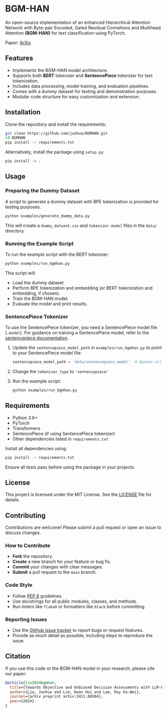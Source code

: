 # BGM-HAN

An open-source implementation of an enhanced Hierarchical Attention Network with Byte-pair Encoded, Gated Residual Connetions and Multihead Attention **(BGM-HAN)** for text classification using PyTorch.

Paper: [ArXiv](https://arxiv.org/pdf/2411.08504)

## Features

- Implements the BGM-HAN model architecture.
- Supports both **BERT** tokenizer and **SentencePiece** tokenizer for text tokenization.
- Includes data processing, model training, and evaluation pipelines.
- Comes with a dummy dataset for testing and demonstration purposes.
- Modular code structure for easy customization and extension.

## Installation

Clone the repository and install the requirements:

```bash
git clone https://github.com/junhua/BGMHAN.git
cd BGMHAN
pip install -r requirements.txt
```

Alternatively, install the package using `setup.py`:

```bash
pip install -e .
```

## Usage

### Preparing the Dummy Dataset

A script to generate a dummy dataset with BPE tokenization is provided for testing purposes. 

```bash
python examples/generate_dummy_data.py
```

This will create a `dummy_dataset.csv` and `tokenizer.model` files in the `data/` directory.

### Running the Example Script

To run the example script with the BERT tokenizer:

```bash
python examples/run_bgmhan.py
```

This script will:

- Load the dummy dataset 
- Perform BPE tokenization and embedding (or BERT tokenization and embedding, if chosen).
- Train the BGM-HAN model.
- Evaluate the model and print results.

### SentencePiece Tokenizer

To use the SentencePiece tokenizer, you need a SentencePiece model file (`.model`). For guidance on training a SentencePiece model, refer to the [sentencepiece documentation](https://github.com/google/sentencepiece).


1. Update the `sentencepiece_model_path` in `examples/run_bgmhan.py` to point to your SentencePiece model file:

   ```python
   sentencepiece_model_path = 'data/sentencepiece.model'  # Update with your actual model path
   ```

2. Change the `tokenizer_type` to `'sentencepiece'` 

3. Run the example script:

   ```bash
   python examples/run_bgmhan.py
   ```

## Requirements

- Python 3.6+
- PyTorch
- Transformers
- SentencePiece (if using SentencePiece tokenizer)
- Other dependencies listed in `requirements.txt`

Install all dependencies using:

```bash
pip install -r requirements.txt
```

Ensure all tests pass before using the package in your projects.

## License

This project is licensed under the MIT License. See the [LICENSE](LICENSE) file for details.

## Contributing

Contributions are welcome! Please submit a pull request or open an issue to discuss changes.

### How to Contribute

- **Fork** the repository.
- **Create** a new branch for your feature or bug fix.
- **Commit** your changes with clear messages.
- **Submit** a pull request to the `main` branch.

### Code Style

- Follow [PEP 8](https://www.python.org/dev/peps/pep-0008/) guidelines.
- Use docstrings for all public modules, classes, and methods.
- Run linters like `flake8` or formatters like `black` before committing.

### Reporting Issues

- Use the [GitHub issue tracker](https://github.com/yourusername/BGMHAN/issues) to report bugs or request features.
- Provide as much detail as possible, including steps to reproduce the issue.

## Citation

If you use this code or the BGM-HAN model in your research, please cite our paper:

```bibtex
@article{liu2024bgmhan,
  title={Towards Objective and Unbiased Decision Assessments with LLM-Enhanced Hierarchical Attention Networks},
  author={Liu, Junhua and Lim, Kwan Hui and Lee, Roy Ka-Wei},
  journal={arXiv preprint arXiv:2411.08504},
  year={2024}
}
```

